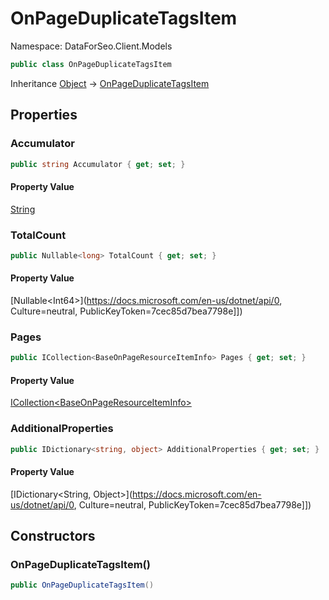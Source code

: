 # OnPageDuplicateTagsItem

Namespace: DataForSeo.Client.Models

```csharp
public class OnPageDuplicateTagsItem
```

Inheritance [Object](https://docs.microsoft.com/en-us/dotnet/api/Object) → [OnPageDuplicateTagsItem](./OnPageDuplicateTagsItem.md)

## Properties

### **Accumulator**

```csharp
public string Accumulator { get; set; }
```

#### Property Value

[String](https://docs.microsoft.com/en-us/dotnet/api/String)<br>

### **TotalCount**

```csharp
public Nullable<long> TotalCount { get; set; }
```

#### Property Value

[Nullable&lt;Int64&gt;](https://docs.microsoft.com/en-us/dotnet/api/0, Culture=neutral, PublicKeyToken=7cec85d7bea7798e]])<br>

### **Pages**

```csharp
public ICollection<BaseOnPageResourceItemInfo> Pages { get; set; }
```

#### Property Value

[ICollection&lt;BaseOnPageResourceItemInfo&gt;](./BaseOnPageResourceItemInfo.md)<br>

### **AdditionalProperties**

```csharp
public IDictionary<string, object> AdditionalProperties { get; set; }
```

#### Property Value

[IDictionary&lt;String, Object&gt;](https://docs.microsoft.com/en-us/dotnet/api/0, Culture=neutral, PublicKeyToken=7cec85d7bea7798e]])<br>

## Constructors

### **OnPageDuplicateTagsItem()**

```csharp
public OnPageDuplicateTagsItem()
```
